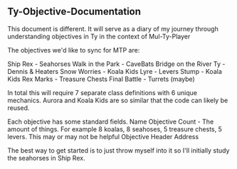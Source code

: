 ## Ty-Objective-Documentation

This document is different. It will serve as a diary of my journey through understanding objectives in Ty in the context of Mul-Ty-Player

The objectives we'd like to sync for MTP are:

Ship Rex - Seahorses
Walk in the Park - CaveBats
Bridge on the River Ty - Dennis & Heaters
Snow Worries - Koala Kids
Lyre - Levers
Stump - Koala Kids
Rex Marks - Treasure Chests
Final Battle - Turrets (maybe)

In total this will require 7 separate class definitions with 6 unique mechanics.
Aurora and Koala Kids are so similar that the code can likely be reused.

Each objective has some standard fields.
Name
Objective Count - The amount of things. For example 8 koalas, 8 seahoses, 5 treasure chests, 5 levers. This may or may not be helpful
Objective Header Address

The best way to get started is to just throw myself into it so I'll initially study the seahorses in Ship Rex.


